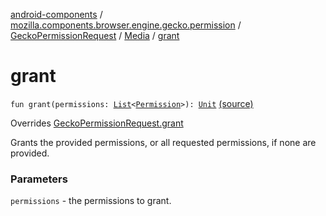 [android-components](../../../index.md) / [mozilla.components.browser.engine.gecko.permission](../../index.md) / [GeckoPermissionRequest](../index.md) / [Media](index.md) / [grant](./grant.md)

# grant

`fun grant(permissions: `[`List`](https://kotlinlang.org/api/latest/jvm/stdlib/kotlin.collections/-list/index.html)`<`[`Permission`](../../../mozilla.components.concept.engine.permission/-permission/index.md)`>): `[`Unit`](https://kotlinlang.org/api/latest/jvm/stdlib/kotlin/-unit/index.html) [(source)](https://github.com/mozilla-mobile/android-components/blob/master/components/browser/engine-gecko-beta/src/main/java/mozilla/components/browser/engine/gecko/permission/GeckoPermissionRequest.kt#L107)

Overrides [GeckoPermissionRequest.grant](../grant.md)

Grants the provided permissions, or all requested permissions, if none
are provided.

### Parameters

`permissions` - the permissions to grant.